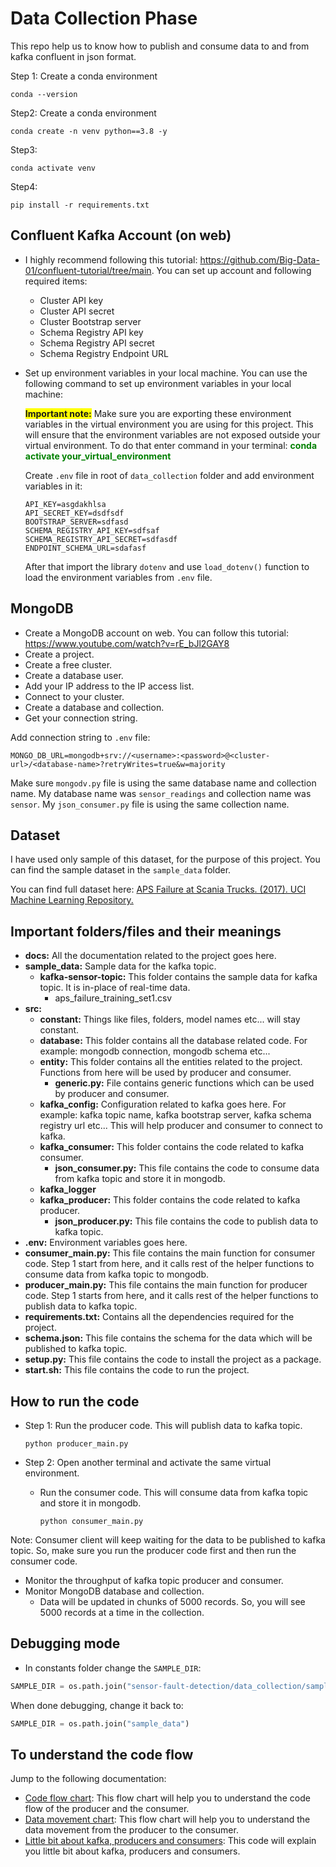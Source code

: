 # Data Collection Phase

This repo help us to know how to publish and consume data to and from kafka confluent in json format.

Step 1: Create a conda environment

```
conda --version
```

Step2: Create a conda environment

```
conda create -n venv python==3.8 -y
```

Step3:

```
conda activate venv
```

Step4:

```
pip install -r requirements.txt
```

## Confluent Kafka Account (on web)

- I highly recommend following this tutorial: https://github.com/Big-Data-01/confluent-tutorial/tree/main. You can set up account and following required items:

  - Cluster API key
  - Cluster API secret
  - Cluster Bootstrap server
  - Schema Registry API key
  - Schema Registry API secret
  - Schema Registry Endpoint URL

- Set up environment variables in your local machine. You can use the following command to set up environment variables in your local machine:

  <span style="background-color:yellow;"><b>Important note:</b></span>
  Make sure you are exporting these environment variables in the virtual environment you are using for this project. This will ensure that the environment variables are not exposed outside your virtual environment.
  To do that enter command in your terminal:
  <span style="color:green;"><b>conda activate your_virtual_environment</b></span>

  Create `.env` file in root of `data_collection` folder and add environment variables in it:

  ```
  API_KEY=asgdakhlsa
  API_SECRET_KEY=dsdfsdf
  BOOTSTRAP_SERVER=sdfasd
  SCHEMA_REGISTRY_API_KEY=sdfsaf
  SCHEMA_REGISTRY_API_SECRET=sdfasdf
  ENDPOINT_SCHEMA_URL=sdafasf
  ```

  After that import the library `dotenv` and use `load_dotenv()` function to load the environment variables from `.env` file.

## MongoDB

- Create a MongoDB account on web. You can follow this tutorial: https://www.youtube.com/watch?v=rE_bJl2GAY8
- Create a project.
- Create a free cluster.
- Create a database user.
- Add your IP address to the IP access list.
- Connect to your cluster.
- Create a database and collection.
- Get your connection string.

Add connection string to `.env` file:

```
MONGO_DB_URL=mongodb+srv://<username>:<password>@<cluster-url>/<database-name>?retryWrites=true&w=majority
```

Make sure `mongodv.py` file is using the same database name and collection name. My database name was `sensor_readings` and collection name was `sensor`.
My `json_consumer.py` file is using the same collection name.

## Dataset

I have used only sample of this dataset, for the purpose of this project. You can find the sample dataset in the `sample_data` folder.

You can find full dataset here: [APS Failure at Scania Trucks. (2017). UCI Machine Learning Repository.](https://doi.org/10.24432/C51S51)

## Important folders/files and their meanings

- **docs:** All the documentation related to the project goes here.
- **sample_data:** Sample data for the kafka topic.
  - **kafka-sensor-topic:** This folder contains the sample data for kafka topic. It is in-place of real-time data.
    - aps_failure_training_set1.csv
- **src:**
  - **constant:** Things like files, folders, model names etc... will stay constant.
  - **database:** This folder contains all the database related code. For example: mongodb connection, mongodb schema etc...
  - **entity:** This folder contains all the entities related to the project. Functions from here will be used by producer and consumer.
    - **generic.py:** File contains generic functions which can be used by producer and consumer.
  - **kafka_config:** Configuration related to kafka goes here. For example: kafka topic name, kafka bootstrap server, kafka schema registry url etc... This will help producer and consumer to connect to kafka.
  - **kafka_consumer:** This folder contains the code related to kafka consumer.
    - **json_consumer.py:** This file contains the code to consume data from kafka topic and store it in mongodb.
  - **kafka_logger**
  - **kafka_producer:** This folder contains the code related to kafka producer.
    - **json_producer.py:** This file contains the code to publish data to kafka topic.
- **.env:** Environment variables goes here.
- **consumer_main.py:** This file contains the main function for consumer code. Step 1 start from here, and it calls rest of the helper functions to consume data from kafka topic to mongodb.
- **producer_main.py:** This file contains the main function for producer code. Step 1 starts from here, and it calls rest of the helper functions to publish data to kafka topic.
- **requirements.txt:** Contains all the dependencies required for the project.
- **schema.json:** This file contains the schema for the data which will be published to kafka topic.
- **setup.py:** This file contains the code to install the project as a package.
- **start.sh:** This file contains the code to run the project.

## How to run the code

- Step 1: Run the producer code. This will publish data to kafka topic.

  ```
  python producer_main.py
  ```

- Step 2: Open another terminal and activate the same virtual environment.
  - Run the consumer code. This will consume data from kafka topic and store it in mongodb.
    ```
    python consumer_main.py
    ```

Note: Consumer client will keep waiting for the data to be published to kafka topic. So, make sure you run the producer code first and then run the consumer code.

- Monitor the throughput of kafka topic producer and consumer.
- Monitor MongoDB database and collection.
  - Data will be updated in chunks of 5000 records. So, you will see 5000 records at a time in the collection.

## Debugging mode

- In constants folder change the `SAMPLE_DIR`:

```python
SAMPLE_DIR = os.path.join("sensor-fault-detection/data_collection/sample_data")
```

When done debugging, change it back to:

```python
SAMPLE_DIR = os.path.join("sample_data")
```

## To understand the code flow

Jump to the following documentation:

- [Code flow chart](docs/code_flow.md): This flow chart will help you to understand the code flow of the producer and the consumer.
- [Data movement chart](docs/data_movement.md): This flow chart will help you to understand the data movement from the producer to the consumer.
- [Little bit about kafka, producers and consumers](docs/learningLeasons.md): This code will explain you little bit about kafka, producers and consumers.
